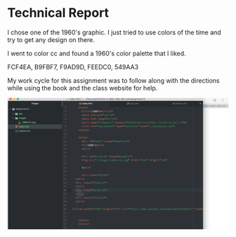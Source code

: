 # Technical Report

I chose one of the 1960's graphic. I just tried to use colors of the time and try to get any design on there.

I went to color cc and found a 1960's color palette that I liked.

FCF4EA, B9FBF7, F9AD9D, FEEDC0, 549AA3

My work cycle for this assignment was to follow along with the directions while using the book and the class website for help.

![image](./images/screenshot.png)

